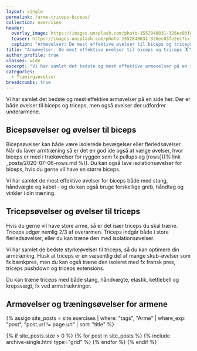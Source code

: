 ```yaml
---
layout: single
permalink: /arme-triceps-biceps/
collection: exercises
header:
  overlay_image: https://images.unsplash.com/photo-1552848031-326ec03fe2ec?ixlib=rb-1.2.1&ixid=eyJhcHBfaWQiOjEyMDd9&auto=format&fit=crop&w=1950&q=80
  teaser: https://images.unsplash.com/photo-1552848031-326ec03fe2ec?ixlib=rb-1.2.1&ixid=eyJhcHBfaWQiOjEyMDd9&auto=format&fit=crop&w=400&q=80
  caption: "Armøvelser: De mest effektive øvelser til biceps og triceps"
title: "Armøvelser: De mest effektive øvelser til biceps og triceps 🏋"
author_profile: true
classes: wide
excerpt: "Vi har samlet det bedste og mest effektive armøvelser på en side her. Der er både øvelser til biceps og triceps, men også øvelser der udfordrer underarmene."
categories:
  - Træningsøvelser
breadcrumbs: true
---
```


Vi har samlet det bedste og mest effektive armøvelser på en side her. Der er både øvelser til biceps og triceps, men også øvelser der udfordrer underarmene.

## Bicepsøvelser og øvelser til biceps

Bicepsøvelser kan både være isolerede bevægelser eller flerledsøvelser. Når du laver armtræning så er det en god ide også at vælge øvelser, hvor biceps er med i trækøvelser for ryggen som fx pullups og [rows]({% link _posts/2020-07-06-rows.md %}). Du kan også lave isolationsøvelser for biceps, hvis du gerne vil have en større biceps.

Vi har samlet de mest effektive øvelser for biceps både med stang, håndvægte og kabel - og du kan også bruge forskellige greb, håndtag og vinkler i din træning.

## Tricepsøvelser og øvelser til triceps

Hvis du gerne vil have store arme, så er det især triceps du skal træne. Triceps udgør nemlig 2/3 af overarmen. Triceps indgår både i store flerledsøvelser, eller du kan træne den med isolationsøvelser.

Vi har samlet de bedste styrkeøvelser til triceps, så du kan optimere din armtræning. Husk at triceps er en væsentlig del af mange skub-øvelser som fx bænkpres, men du kan også træne den isoleret med fx fransk pres, triceps pushdown og triceps extensions.

Du kan træne triceps med både stang, håndvægte, elastik, kettlebell og kropsvægt, fx ved armstrækninger.

## Armøvelser og træningsøvelser for armene

{% assign site_posts = site.exercises | where: "tags", "Arme" | where_exp: "post", "post.url != page.url" | sort: "title" %}

<div class="feature__wrapper">

{% if site_posts.size > 0 %}
  {% for post in site_posts %}
    {% include archive-single.html type="grid" %}
  {% endfor %}
{% endif %}

</div>
